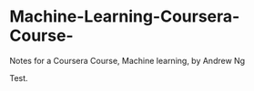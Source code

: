 # Machine-Learning-Coursera-Course-
Notes for a Coursera Course, Machine learning, by Andrew Ng

Test.
